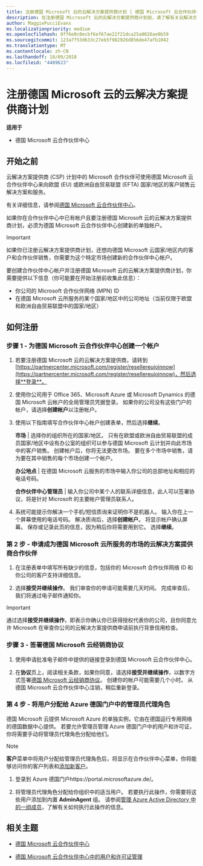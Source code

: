 ```yaml
---
title: 注册德国 Microsoft 云的云解决方案提供商计划 | 德国 Microsoft 云合作伙伴中心
description: 在注册德国 Microsoft 云的云解决方案提供商计划前，请了解有关云解决方案提供商计划要求的详细信息。
author: MaggiePucciEvans
ms.localizationpriority: medium
ms.openlocfilehash: 0ff6e0c0ecbf6ef67ae22f21dca25a0026ae0b59
ms.sourcegitcommit: 123a7f53d633c27eb5f982926d856de47afb1042
ms.translationtype: MT
ms.contentlocale: zh-CN
ms.lasthandoff: 10/09/2018
ms.locfileid: "4489623"
---
```

# <a name="enroll-in-the-cloud-solution-provider-program-for-microsoft-cloud-germany"></a>注册德国 Microsoft 云的云解决方案提供商计划

**适用于**

-  德国 Microsoft 云合作伙伴中心

## <a name="before-you-begin"></a>开始之前

云解决方案提供商 (CSP) 计划中的 Microsoft 合作伙伴可使用德国 Microsoft 云合作伙伴中心来向欧盟 (EU) 或欧洲自由贸易联盟 (EFTA) 国家/地区的客户销售云解决方案和服务。

有关详细信息，请参阅[德国 Microsoft 云合作伙伴中心](partner-center-for-microsoft-cloud-germany.md)。

如果你在合作伙伴中心中已有帐户且要注册德国 Microsoft 云的云解决方案提供商计划，必须为德国 Microsoft 云合作伙伴中心创建新的单独帐户。

> [!IMPORTANT]  
> 如果你已注册云解决方案提供商计划，还想向德国 Microsoft 云国家/地区内的客户和合作伙伴销售，你需要为这个特定市场创建新的合作伙伴中心帐户。  

要创建合作伙伴中心帐户并注册德国 Microsoft 云的云解决方案提供商计划，你需要提供以下信息（你可能要在开始注册前收集此信息）：

-  你公司的 Microsoft 合作伙伴网络 (MPN) ID 
-  在德国 Microsoft 云所服务的某个国家/地区中的公司地址（当前仅限于欧盟和欧洲自由贸易联盟中的国家/地区） 

## <a name="how-to-enroll"></a>如何注册 

### <a name="step-1---create-an-account-for-partner-center-for-microsoft-cloud-germany"></a>步骤 1 - 为德国 Microsoft 云合作伙伴中心创建一个帐户 

1.  若要注册德国 Microsoft 云的云解决方案提供商，请转到[https://partnercenter.microsoft.com/register/resellereujoinnow](https://partnercenter.microsoft.com/register/resellereujoinnow)，然后选择**登录**。 

2.  使用你公司用于 Office 365、Microsoft Azure 或 Microsoft Dynamics 的德国 Microsoft 云帐户的全局管理员凭据登录。 如果你的公司没有这些门户的帐户，请选择**创建帐户**以注册帐户。

3.  使用以下指南填写合作伙伴中心帐户创建表单，然后选择**继续**。   

    **市场** | 选择你的组织所在的国家/地区。 只有在欧盟或欧洲自由贸易联盟的成员国家/地区中设有办公室的组织可以参与德国 Microsoft 云计划并向此市场中的客户销售。 创建帐户后，你将无法更改市场。 要在多个市场中销售，请为要在其中销售的每个市场创建一个帐户。

    **办公地点** | 在德国 Microsoft 云服务的市场中输入你公司的总部地址和相应的电话号码。

    **合作伙伴中心管理员** | 输入你公司中某个人的联系详细信息，此人可以签署协议，将是针对 Microsoft 的主要帐户管理员联系人。 

4.  系统可能提示你解决一个手机/短信质询来证明你不是机器人。 输入你在上一个屏幕使用的电话号码。 解决质询后，选择**创建帐户**。 将显示帐户确认屏幕。 保存或记录此页的信息，因为稍后你将需要用到它。 选择**继续**。

### <a name="step-2---apply-to-become-a-cloud-solution-provider-partner-in-markets-served-by-microsoft-cloud-germany"></a>第 2 步 - 申请成为德国 Microsoft 云所服务的市场的云解决方案提供商合作伙伴 

1.  在注册表单中填写所有缺少的信息，包括你的 Microsoft 合作伙伴网络 ID 和你公司的客户支持详细信息。 

2.  选择**接受并继续操作**。 我们审查你的申请可能需要几天时间。 完成审查后，我们将通过电子邮件通知你。

> [!IMPORTANT]  
> 通过选择**接受并继续操作**，即表示你确认你已获得授权代表你的公司，且你同意允许 Microsoft 在审查你公司的云解决方案提供商申请前执行背景信用检查。

### <a name="step-3---sign-the-reseller-agreement-for-microsoft-cloud-germany"></a>步骤 3 - 签署德国 Microsoft 云经销商协议 

1. 使用申请批准电子邮件中提供的链接登录到德国 Microsoft 云合作伙伴中心。 

2. 在**协议**页上，阅读相关条款，如果你同意，请选择**接受并继续操作**，以数字方式签署[德国 Microsoft 云经销商协议](https://go.microsoft.com/fwlink/p/?linkid=831385)。 创建你的帐户可能需要几个小时。 从德国 Microsoft 云合作伙伴中心注销，稍后重新登录。

### <a name="step-4---assign-users-to-the-admin-agent-role-in-the-azure-germany-portal"></a>第 4 步 - 将用户分配给 Azure 德国门户中的管理员代理角色 

德国 Microsoft 云提供 Microsoft Azure 的单独实例，它由在德国运行专用网络的德国数据中心提供。 若要允许管理员管理 Azure 德国门户中的用户和许可证，你将需要手动将管理员代理角色分配给他们。

> [!NOTE]  
> **客户**菜单中将用户分配给管理员代理角色后，将显示在合作伙伴中心菜单，你将能够访问你的客户列表和[添加新客户](add-a-new-customer.md)。   

1.  登录到 Azure 德国门户https://portal.microsoftazure.de/。

2.  将管理员代理角色分配给你组织中的适当用户。 若要执行此操作，你需要将这些用户添加到内置 **AdminAgent** 组。 请参阅[管理 Azure Active Directory 中的一组成员](https://docs.microsoft.com/azure/active-directory/active-directory-groups-members-azure-portal)，了解有关如何执行此操作的信息。
 

## <a name="related-topics"></a>相关主题

-  [德国 Microsoft 云合作伙伴中心](partner-center-for-microsoft-cloud-germany.md)

-  [德国 Microsoft 云合作伙伴中心中的用户和许可证管理](user-management-in-partner-center-for-microsoft-cloud-germany.md)


